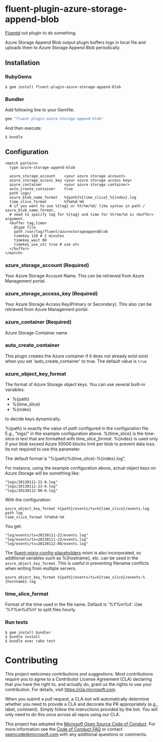 # fluent-plugin-azure-storage-append-blob

[Fluentd](https://fluentd.org/) out plugin to do something.

Azure Storage Append Blob output plugin buffers logs in local file and uploads them to Azure Storage Append Blob periodically.

## Installation

### RubyGems

```
$ gem install fluent-plugin-azure-storage-append-blob
```

### Bundler

Add following line to your Gemfile:

```ruby
gem "fluent-plugin-azure-storage-append-blob"
```

And then execute:

```
$ bundle
```

## Configuration

```
<match pattern>
  type azure-storage-append-blob

  azure_storage_account    <your azure storage account>
  azure_storage_access_key <your azure storage access key>
  azure_container          <your azure storage container>
  auto_create_container    true
  path logs/
  azure_blob_name_format   %{path}%{time_slice}_%{index}.log
  time_slice_format        %Y%m%d-%H
  # if you want to use %{tag} or %Y/%m/%d/ like syntax in path / azure_blob_name_format,
  # need to specify tag for %{tag} and time for %Y/%m/%d in <buffer> argument.
  <buffer tag,time>
    @type file
    path /var/log/fluent/azurestorageappendblob
    timekey 120 # 2 minutes
    timekey_wait 60
    timekey_use_utc true # use utc
  </buffer>
</match>
```

### azure_storage_account (Required)

Your Azure Storage Account Name. This can be retrieved from Azure Management portal.

### azure_storage_access_key (Required)

Your Azure Storage Access Key(Primary or Secondary). This also can be retrieved from Azure Management portal.

### azure_container (Required)

Azure Storage Container name

### auto_create_container

This plugin creates the Azure container if it does not already exist exist when you set 'auto_create_container' to true.
The default value is `true`

### azure_object_key_format

The format of Azure Storage object keys. You can use several built-in variables:

- %{path}
- %{time_slice}
- %{index}

to decide keys dynamically.

%{path} is exactly the value of *path* configured in the configuration file. E.g., "logs/" in the example configuration above.
%{time_slice} is the time-slice in text that are formatted with *time_slice_format*.
%{index} is used only if your blob exceed Azure 50000 blocks limit per blob to prevent data loss. Its not required to use this parameter.

The default format is "%{path}%{time_slice}-%{index}.log".

For instance, using the example configuration above, actual object keys on Azure Storage will be something like:

```
"logs/20130111-22-0.log"
"logs/20130111-23-0.log"
"logs/20130112-00-0.log"
```

With the configuration:

```
azure_object_key_format %{path}/events/ts=%{time_slice}/events.log
path log
time_slice_format %Y%m%d-%H
```

You get:

```
"log/events/ts=20130111-22/events.log"
"log/events/ts=20130111-23/events.log"
"log/events/ts=20130112-00/events.log"
```

The [fluent-mixin-config-placeholders](https://github.com/tagomoris/fluent-mixin-config-placeholders) mixin is also incorporated, so additional variables such as %{hostname}, etc. can be used in the `azure_object_key_format`. This is useful in preventing filename conflicts when writing from multiple servers.

```
azure_object_key_format %{path}/events/ts=%{time_slice}/events-%{hostname}.log
```

### time_slice_format

Format of the time used in the file name. Default is '%Y%m%d'. Use '%Y%m%d%H' to split files hourly.

### Run tests
    $ gem install bundler
    $ bundle install
    $ bundle exec rake test

# Contributing

This project welcomes contributions and suggestions.  Most contributions require you to agree to a
Contributor License Agreement (CLA) declaring that you have the right to, and actually do, grant us
the rights to use your contribution. For details, visit https://cla.microsoft.com.

When you submit a pull request, a CLA-bot will automatically determine whether you need to provide
a CLA and decorate the PR appropriately (e.g., label, comment). Simply follow the instructions
provided by the bot. You will only need to do this once across all repos using our CLA.

This project has adopted the [Microsoft Open Source Code of Conduct](https://opensource.microsoft.com/codeofconduct/).
For more information see the [Code of Conduct FAQ](https://opensource.microsoft.com/codeofconduct/faq/) or
contact [opencode@microsoft.com](mailto:opencode@microsoft.com) with any additional questions or comments.
